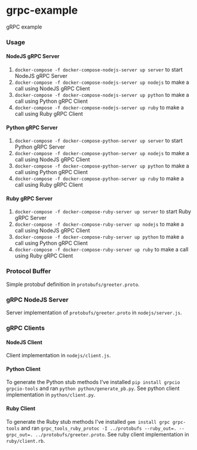 # grpc-example
gRPC example


### Usage

#### NodeJS gRPC Server

1. `docker-compose -f docker-compose-nodejs-server up server` to start NodeJS gRPC Server
2. `docker-compose -f docker-compose-nodejs-server up nodejs` to make a call using NodeJS gRPC Client
3. `docker-compose -f docker-compose-nodejs-server up python` to make a call using Python gRPC Client
4. `docker-compose -f docker-compose-nodejs-server up ruby` to make a call using Ruby gRPC Client

#### Python gRPC Server

1. `docker-compose -f docker-compose-python-server up server` to start Python gRPC Server
2. `docker-compose -f docker-compose-python-server up nodejs` to make a call using NodeJS gRPC Client
3. `docker-compose -f docker-compose-python-server up python` to make a call using Python gRPC Client
4. `docker-compose -f docker-compose-python-server up ruby` to make a call using Ruby gRPC Client

#### Ruby gRPC Server

1. `docker-compose -f docker-compose-ruby-server up server` to start Ruby gRPC Server
2. `docker-compose -f docker-compose-ruby-server up nodejs` to make a call using NodeJS gRPC Client
3. `docker-compose -f docker-compose-ruby-server up python` to make a call using Python gRPC Client
4. `docker-compose -f docker-compose-ruby-server up ruby` to make a call using Ruby gRPC Client


### Protocol Buffer

Simple protobuf definition in `protobufs/greeter.proto`.


### gRPC NodeJS Server

Server implementation of `protobufs/greeter.proto` in `nodejs/server.js`.


### gRPC Clients

#### NodeJS Client

Client implementation in `nodejs/client.js`.


#### Python Client

To generate the Python stub methods I've installed `pip install grpcio grpcio-tools` and ran `python python/generate_pb.py`.
See python client implementation in `python/client.py`.


#### Ruby Client

To generate the Ruby stub methods I've installed `gem install grpc grpc-tools` and ran `grpc_tools_ruby_protoc -I ../protobufs --ruby_out=. --grpc_out=. ../protobufs/greeter.proto`.
See ruby client implementation in `ruby/client.rb`.
